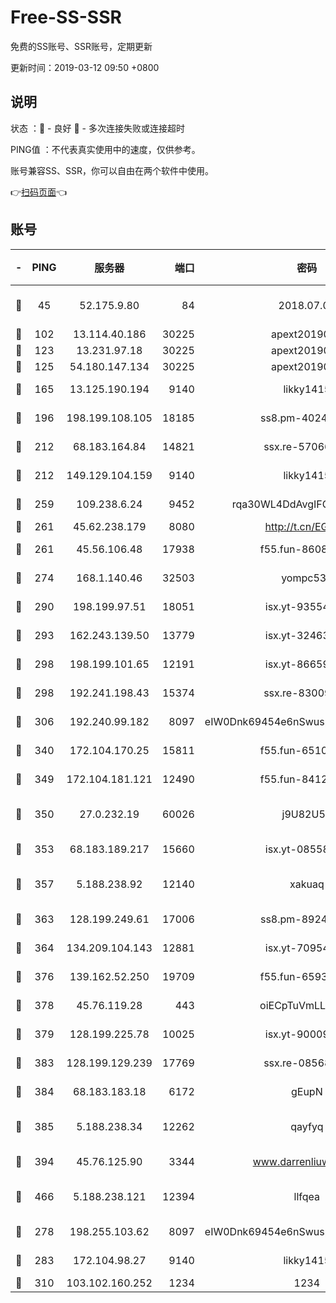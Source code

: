 # Free-SS-SSR

免费的SS账号、SSR账号，定期更新

更新时间：2019-03-12 09:50 +0800

## 说明

状态     ：🙂 - 良好 🙁 - 多次连接失败或连接超时

PING值   ：不代表真实使用中的速度，仅供参考。

账号兼容SS、SSR，你可以自由在两个软件中使用。

👉[扫码页面](https://liesauer.github.io/Free-SS-SSR/)👈

## 账号

|-|PING|服务器|端口|密码|加密方式|区域|
|:----:|:----:|:-----:|-----:|:----:|:----:|:----:|
|🙂|45|52.175.9.80|84|2018.07.07|chacha20-ietf-poly1305|HK|
|🙂|102|13.114.40.186|30225|apext2019006|chacha20|JP|
|🙂|123|13.231.97.18|30225|apext2019006|chacha20|JP|
|🙂|125|54.180.147.134|30225|apext2019006|chacha20|KR|
|🙂|165|13.125.190.194|9140|likky1415|aes-256-cfb|KR|
|🙂|196|198.199.108.105|18185|ss8.pm-40243246|aes-256-cfb|US|
|🙂|212|68.183.164.84|14821|ssx.re-57066553|aes-256-cfb|US|
|🙂|212|149.129.104.159|9140|likky1415|aes-256-cfb|HK|
|🙂|259|109.238.6.24|9452|rqa30WL4DdAvgIFG6Fs3znzTa|aes-256-cfb|FR|
|🙂|261|45.62.238.179|8080|http://t.cn/EGJIyrl|rc4-md5|CA|
|🙂|261|45.56.106.48|17938|f55.fun-86086915|aes-256-cfb|US|
|🙂|274|168.1.140.46|32503|yompc535|aes-256-cfb|AU|
|🙂|290|198.199.97.51|18051|isx.yt-93554852|aes-256-cfb|US|
|🙂|293|162.243.139.50|13779|isx.yt-32463152|aes-256-cfb|US|
|🙂|298|198.199.101.65|12191|isx.yt-86659721|aes-256-cfb|US|
|🙂|298|192.241.198.43|15374|ssx.re-83009337|aes-256-cfb|US|
|🙂|306|192.240.99.182|8097|eIW0Dnk69454e6nSwuspv9DmS201tQ0D|aes-256-cfb|US|
|🙂|340|172.104.170.25|15811|f55.fun-65106653|aes-256-cfb|SG|
|🙂|349|172.104.181.121|12490|f55.fun-84129293|aes-256-cfb|SG|
|🙂|350|27.0.232.19|60026|j9U82U53|xchacha20-ietf-poly1305|HK|
|🙂|353|68.183.189.217|15660|isx.yt-08558409|aes-256-cfb|SG|
|🙂|357|5.188.238.92|12140|xakuaq|chacha20-ietf-poly1305|BR|
|🙂|363|128.199.249.61|17006|ss8.pm-89241157|aes-256-cfb|SG|
|🙂|364|134.209.104.143|12881|isx.yt-70954741|aes-256-cfb|SG|
|🙂|376|139.162.52.250|19709|f55.fun-65932073|aes-256-cfb|SG|
|🙂|378|45.76.119.28|443|oiECpTuVmLLxk4Ts|aes-256-cfb|AU|
|🙂|379|128.199.225.78|10025|isx.yt-90009058|aes-256-cfb|SG|
|🙂|383|128.199.129.239|17769|ssx.re-08568423|aes-256-cfb|SG|
|🙂|384|68.183.183.18|6172|gEupN|aes-256-cfb|SG|
|🙂|385|5.188.238.34|12262|qayfyq|chacha20-ietf-poly1305|BR|
|🙂|394|45.76.125.90|3344|www.darrenliuwei.com|aes-256-cfb|AU|
|🙂|466|5.188.238.121|12394|llfqea|chacha20-ietf-poly1305|BR|
|🙂|278|198.255.103.62|8097|eIW0Dnk69454e6nSwuspv9DmS201tQ0D|aes-256-cfb|US|
|🙂|283|172.104.98.27|9140|likky1415|aes-256-cfb|JP|
|🙁|310|103.102.160.252|1234|1234|rc4-md5|JP|
